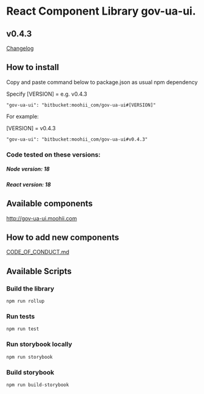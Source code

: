 # React Component Library gov-ua-ui. 

## v0.4.3
[Changelog](Changelog.md)

## How to install

Copy and paste command below to package.json as usual npm dependency

Specify [VERSION] = e.g. v0.4.3
```
"gov-ua-ui": "bitbucket:moohii_com/gov-ua-ui#[VERSION]"
```

For example:

[VERSION] = v0.4.3

```
"gov-ua-ui": "bitbucket:moohii_com/gov-ua-ui#v0.4.3"
```

### Code tested on these versions:

##### Node version: 18

##### React version: 18 

## Available components

http://gov-ua-ui.moohii.com

## How to add new components

[CODE_OF_CONDUCT.md](CODE_OF_CONDUCT.md)

## Available Scripts

### Build the library

```
npm run rollup
```

### Run tests

```
npm run test
```

### Run storybook locally

```
npm run storybook
```

### Build storybook

```
npm run build-storybook
```
